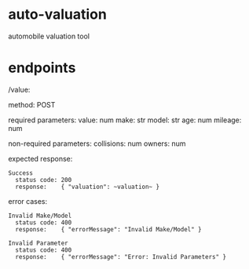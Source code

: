 # auto-valuation
automobile valuation tool

# endpoints

/value: 

  method: POST
  
  required parameters: 
    value:      num
    make:       str
    model:      str
    age:        num
    mileage:    num
  
  non-required parameters:
    collisions: num
    owners:     num

  expected response:
  
    Success
      status code: 200
      response:    { "valuation": ~valuation~ }
    
  error cases:
    
    Invalid Make/Model
      status code: 400
      response:    { "errorMessage": "Invalid Make/Model" }
      
    Invalid Parameter
      status code: 400
      response:    { "errorMessage": "Error: Invalid Parameters" }
      
      
